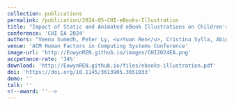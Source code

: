 ```yaml
---
collection: publications
permalink: /publication/2024-05-CHI-eBooks-Illustration
title: "Impact of Static and Animated eBook Illustrations on Children's Engagement, Enjoyment, and Information Recall"
conference: 'CHI EA 2024'
authors: "Veena Sumedh, Peter Ly, <u>Yuan Ren</u>, Cristina Sylla, Abigail Plata, Ahmed Sabbir Arif"
venue: 'ACM Human Factors in Computing Systems Conference'
image-url: 'http://EowynREN.github.io/images/CHI2024EA.png'
accpetance-rate: '34%'
download: 'http://EowynREN.github.io/files/ebooks-illustration.pdf'
doi: 'https://doi.org/10.1145/3613905.3651033'
demo: ''
talk: ''
<!--award: ''-->
---
```

